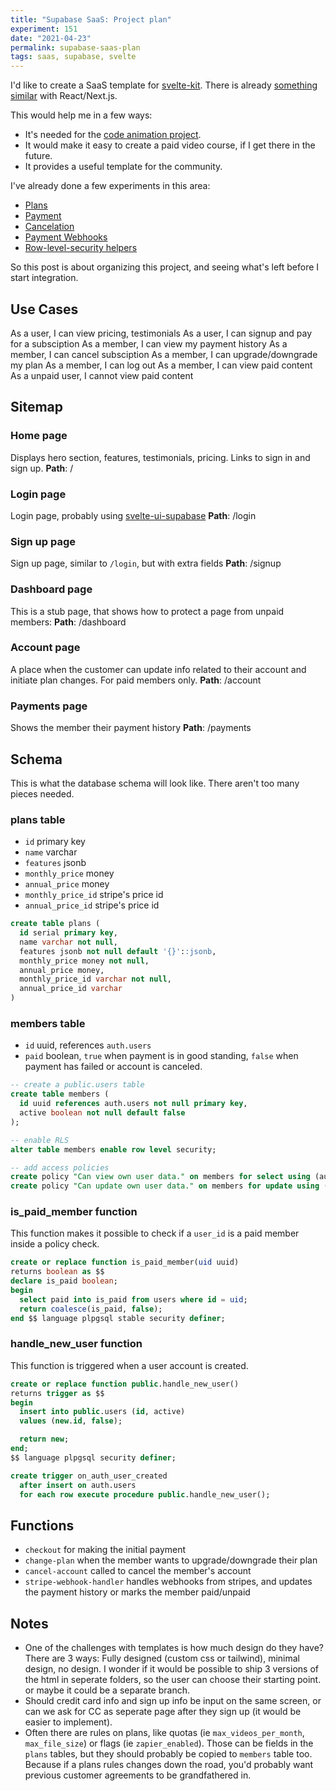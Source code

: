 ```yaml
---
title: "Supabase SaaS: Project plan"
experiment: 151
date: "2021-04-23"
permalink: supabase-saas-plan
tags: saas, supabase, svelte
---
```


I'd like to create a SaaS template for [svelte-kit](https://kit.svelte.dev). There is already [something similar](https://github.com/vercel/nextjs-subscription-payments) with React/Next.js.

This would help me in a few ways:

- It's needed for the [code animation project](/tag/code-video).
- It would make it easy to create a paid video course, if I get there in the future.
- It provides a useful template for the community.

I've already done a few experiments in this area:

- [Plans](/posts/supabase-saas-plans)
- [Payment](/posts/supabase-sveltekit-stripe)
- [Cancelation](/posts/supabase-sveltekit-stripe-cancelations)
- [Payment Webhooks](/posts/supabase-svelte-stripe-webhooks)
- [Row-level-security helpers](/posts/supabase-saas)

So this post is about organizing this project, and seeing what's left before I start integration.

## Use Cases

As a user, I can view pricing, testimonials
As a user, I can signup and pay for a subsciption
As a member, I can view my payment history
As a member, I can cancel subsciption
As a member, I can upgrade/downgrade my plan
As a member, I can log out
As a member, I can view paid content
As a unpaid user, I cannot view paid content

## Sitemap

### Home page

Displays hero section, features, testimonials, pricing. Links to sign in and sign up.
**Path**: /

### Login page

Login page, probably using [svelte-ui-supabase](https://github.com/joshnuss/supabase-ui-svelte)
**Path**: /login

### Sign up page

Sign up page, similar to `/login`, but with extra fields
**Path**: /signup

### Dashboard page

This is a stub page, that shows how to protect a page from unpaid members:
**Path**: /dashboard

### Account page

A place when the customer can update info related to their account and initiate plan changes. For paid members only.
**Path**: /account

### Payments page

Shows the member their payment history
**Path**: /payments

## Schema

This is what the database schema will look like. There aren't too many pieces needed.

### plans table

- `id` primary key
- `name` varchar
- `features` jsonb
- `monthly_price` money
- `annual_price` money
- `monthly_price_id` stripe's price id
- `annual_price_id` stripe's price id

```sql
create table plans (
  id serial primary key,
  name varchar not null,
  features jsonb not null default '{}'::jsonb,
  monthly_price money not null,
  annual_price money,
  monthly_price_id varchar not null,
  annual_price_id varchar
)
```

### members table

- `id` uuid, references `auth.users`
- `paid` boolean, `true` when payment is in good standing, `false` when payment has failed or account is canceled.

```sql
-- create a public.users table
create table members (
  id uuid references auth.users not null primary key,
  active boolean not null default false
);

-- enable RLS
alter table members enable row level security;

-- add access policies
create policy "Can view own user data." on members for select using (auth.uid() = id);
create policy "Can update own user data." on members for update using (auth.uid() = id);
```

### is_paid_member function

This function makes it possible to check if a `user_id` is a paid member inside a policy check.

```sql
create or replace function is_paid_member(uid uuid)
returns boolean as $$
declare is_paid boolean;
begin
  select paid into is_paid from users where id = uid;
  return coalesce(is_paid, false);
end $$ language plpgsql stable security definer;
```

### handle_new_user function

This function is triggered when a user account is created.

```sql
create or replace function public.handle_new_user()
returns trigger as $$
begin
  insert into public.users (id, active)
  values (new.id, false);

  return new;
end;
$$ language plpgsql security definer;

create trigger on_auth_user_created
  after insert on auth.users
  for each row execute procedure public.handle_new_user();
```

## Functions

- `checkout` for making the initial payment
- `change-plan` when the member wants to upgrade/downgrade their plan
- `cancel-account` called to cancel the member's account
- `stripe-webhook-handler` handles webhooks from stripes, and updates the payment history or marks the member paid/unpaid

## Notes

- One of the challenges with templates is how much design do they have? There are 3 ways: Fully designed (custom css or tailwind), minimal design, no design. I wonder if it would be possible to ship 3 versions of the html in seperate folders, so the user can choose their starting point. or maybe it could be a separate branch.
- Should credit card info and sign up info be input on the same screen, or can we ask for CC as seperate page after they sign up (it would be easier to implement).
- Often there are rules on plans, like quotas (ie `max_videos_per_month`, `max_file_size`) or flags (ie `zapier_enabled`). Those can be fields in the `plans` tables, but they should probably be copied to `members` table too. Because if a plans rules changes down the road, you'd probably want previous customer agreements to be grandfathered in.
